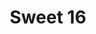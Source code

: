 ---
ee_id_thing: '32'
site: '1'
type: '2'
inv_num: 2006-001
add_credit:
url: 2006-001-sweet16
title: Sweet 16
year: '2006'
display_year: '2006'
medium: Dual channel video
dims: 15:55 minutes
pitch: "​Intro to GNR’s Sweet Child O Mine phased."
ps:
live_url:
youtube:
https://github.com/coryarcangel/alu:
imgs: sweet-16-2006-001-install-2-database-ih_1.jpg
subheading: "(Video)"
download:
commission:
related: "[93] [2006-005-sweet16] 2006-005 Sweet 16"
layout: things-i-made
---